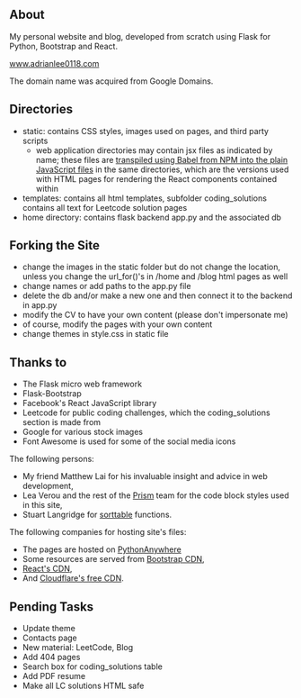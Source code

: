 ## About
My personal website and blog, developed from scratch using Flask for Python, Bootstrap and React.

www.adrianlee0118.com

The domain name was acquired from Google Domains.

## Directories
  - static: contains CSS styles, images used on pages, and third party scripts
    - web application directories may contain jsx files as indicated by name; these files are [transpiled using Babel from NPM into the plain JavaScript files](https://stackoverflow.com/a/61907504/12449272) in the same directories, which are the versions used with HTML pages for rendering the React components contained within
  - templates: contains all html templates, subfolder coding_solutions contains all text for Leetcode solution pages
  - home directory: contains flask backend app.py and the associated db

## Forking the Site
  - change the images in the static folder but do not change the location, unless you change the url_for()'s in /home and /blog html pages as well
  - change names or add paths to the app.py file
  - delete the db and/or make a new one and then connect it to the backend in app.py
  - modify the CV to have your own content (please don't impersonate me)
  - of course, modify the pages with your own content
  - change themes in style.css in static file

## Thanks to
  - The Flask micro web framework
  - Flask-Bootstrap
  - Facebook's React JavaScript library
  - Leetcode for public coding challenges, which the coding_solutions section is made from
  - Google for various stock images
  - Font Awesome is used for some of the social media icons

The following persons:
  - My friend Matthew Lai for his invaluable insight and advice in web development,
  - Lea Verou and the rest of the [Prism](https://prismjs.com/) team for the code block styles used in this site,
  - Stuart Langridge for [sorttable](http://www.kryogenix.org/code/browser/sorttable/) functions.

The following companies for hosting site's files:
  - The pages are hosted on [PythonAnywhere](https://www.pythonanywhere.com/)
  - Some resources are served from [Bootstrap CDN](https://www.bootstrapcdn.com/),
  - [React's CDN](https://reactjs.org/),
  - And [Cloudflare's free CDN](https://www.cloudflare.com/en-ca/).

## Pending Tasks
  - Update theme
  - Contacts page
  - New material: LeetCode, Blog
  - Add 404 pages
  - Search box for coding_solutions table
  - Add PDF resume
  - Make all LC solutions HTML safe
